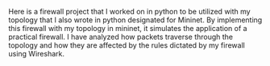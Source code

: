 Here is a firewall project that I worked on in python to be utilized with my topology that I also wrote in python designated for Mininet. By implementing this firewall with my topology in mininet, it simulates the application of a practical firewall. I have analyzed how packets traverse through the topology and how they are affected by the rules dictated by my firewall using Wireshark.
